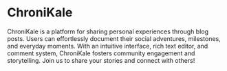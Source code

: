 # ChroniKale
ChroniKale is a platform for sharing personal experiences through blog posts. Users can effortlessly document their social adventures, milestones, and everyday moments. With an intuitive interface, rich text editor, and comment system, ChroniKale fosters community engagement and storytelling. Join us to share your stories and connect with others!
